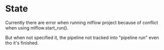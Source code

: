 # State
Currently there are error when running mlflow project because of conflict when using mlflow.start_run().

But when not specified it, the pipeline not tracked into "pipeline run" even tho it's finished.